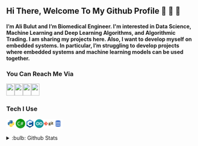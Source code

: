 ## Hi There, Welcome To My Github Profile 👋 👋 👋
#### I’m Ali Bulut and I’m Biomedical Engineer. I'm interested in Data Science, Machine Learning and Deep Learning Algorithms, and Algorithmic Trading. I am sharing my projects here. Also, I want to develop myself on embedded systems. In particular, I’m struggling to develop projects where embedded systems and machine learning models can be used together.
                                    
### You Can Reach Me Via

[<img height="32" width="22" src="https://unpkg.com/simple-icons@v7/icons/gmail.svg" align="left" />][gmail][<img height="32" width="22" src="https://unpkg.com/simple-icons@v7/icons/linkedin.svg" align="left" />][linkedin][<img height="32" width="22" src="https://unpkg.com/simple-icons@v7/icons/twitter.svg" align="left" />][twitter][<img height="32" width="22" src="https://unpkg.com/simple-icons@v7/icons/kaggle.svg" align="left" />][kaggle]

<br />
<br />

[linkedin]: https://www.linkedin.com/in/ali-bulut-1a113524b
[kaggle]: https://www.kaggle.com/alibulut1/code
[twitter]: https://twitter.com/alibulutt7?t=XjGOLZMAoO9-R8oeZ7L5bg&s=09
[gmail]: alibulut.ablt@gmail.com
 


### Tech I Use
<img src="https://raw.githubusercontent.com/github/explore/80688e429a7d4ef2fca1e82350fe8e3517d3494d/topics/python/python.png" width="25" height="25"><img src="https://raw.githubusercontent.com/github/explore/80688e429a7d4ef2fca1e82350fe8e3517d3494d/topics/csharp/csharp.png" width="25" height="25"><img src="https://raw.githubusercontent.com/github/explore/f3e22f0dca2be955676bc70d6214b95b13354ee8/topics/c/c.png" width="25" height="25"><img src="https://raw.githubusercontent.com/github/explore/80688e429a7d4ef2fca1e82350fe8e3517d3494d/topics/arduino/arduino.png" width="25" height="25"><img src="https://raw.githubusercontent.com/github/explore/80688e429a7d4ef2fca1e82350fe8e3517d3494d/topics/git/git.png" width="25" height="25"><img src="https://raw.githubusercontent.com/github/explore/80688e429a7d4ef2fca1e82350fe8e3517d3494d/topics/sql/sql.png" width="25" height="25">


<details> 
<summary>:bulb: Github Stats</summary>
<img src="https://github-readme-stats.vercel.app/api?username=alibulutb&theme=onedark"
</details>

<details> 
<summary>:bulb: Most Used Languages</summary>
<img src="https://github-readme-stats.vercel.app/api/top-langs/?username=alibulutb&layout=compact"
</details>

<!---
alibulutb/alibulutb is a ✨ special ✨ repository because its `README.md` (this file) appears on your GitHub profile.
You can click the Preview link to take a look at your changes.
--->
